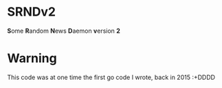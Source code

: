 SRNDv2
======

**S**ome **R**andom **N**ews **D**aemon **v**ersion **2**

# Warning

This code was at one time the first go code I wrote, back in 2015 :+DDDD
